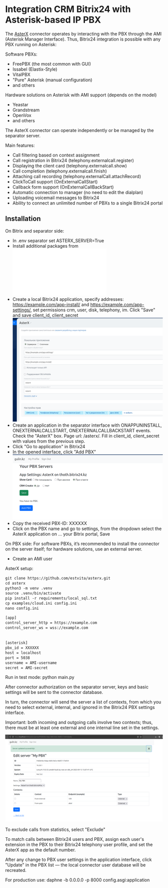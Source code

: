 # Integration CRM Bitrix24 with Asterisk-based IP PBX

The [AsterX](https://github.com/estvita/AsterX) connector operates by interacting with the PBX through the AMI (Asterisk Manager Interface). Thus, Bitrix24 integration is possible with any PBX running on Asterisk:

Software PBXs:
+ FreePBX (the most common with GUI)
+ Issabel (Elastix-Style)
+ VitalPBX
+ "Pure" Asterisk (manual configuration)
+ and others

Hardware solutions on Asterisk with AMI support (depends on the model)
+ Yeastar
+ Grandstream
+ OpenVox 
+ and others

The AsterX connector can operate independently or be managed by the separator server.

Main features:

+ Call filtering based on context assignment  
+ Call registration in Bitrix24 (telephony.externalcall.register)  
+ Displaying the client card (telephony.externalcall.show)  
+ Call completion (telephony.externalcall.finish)  
+ Attaching call recording (telephony.externalCall.attachRecord)  
+ ClickToCall support (OnExternalCallStart)  
+ Callback form support (OnExternalCallBackStart)  
+ Automatic connection to manager (no need to edit the dialplan)  
+ Uploading voicemail messages to Bitrix24  
+ Ability to connect an unlimited number of PBXs to a single Bitrix24 portal  


## Installation

On Bitrix and separator side:
+ In .env separator set ASTERX_SERVER=True
+ Install additional packages from ![asterx.txt](/requirements/asterx.txt)
+ Create a local Bitrix24 application, specify addresses: https://example.com/app-install/ and https://example.com/app-settings/, set permissions crm, user, disk, telephony, im. Click "Save" and save client_id, client_secret
![asterx_b24](/docs/img/asterx_b24.png)
+ Create an application in the separator interface with ONAPPUNINSTALL, ONEXTERNALCALLSTART, ONEXTERNALCALLBACKSTART events. Check the "AsterX" box. Page url: /asterx/. Fill in client_id, client_secret with values from the previous step.
+ Click "Go to application" in Bitrix24
+ In the opened interface, click "Add PBX"
![add_pbx](/docs/img/add_pbx.png)
+ Copy the received PBX-ID: XXXXXX
+ Click on the PBX name and go to settings, from the dropdown select the AsterX application on ... your Bitrix portal, Save

On PBX side:
For software PBXs, it’s recommended to install the connector on the server itself; for hardware solutions, use an external server.

+ Create an AMI user

AsterX setup:
```
git clone https://github.com/estvita/asterx.git
cd asterx
python3 -m venv .venv
source .venv/bin/activate
pip install -r requirements/local_sql.txt
cp examples/cloud.ini config.ini
nano config.ini
```

```
[app]
control_server_http = https://example.com
control_server_ws = wss://example.com


[asterisk]
pbx_id = XXXXXX
host = localhost
port = 5038
username = AMI-username
secret = AMI-secret
```

Run in test mode: python main.py

After connector authorization on the separator server, keys and basic settings will be sent to the connector database.

In turn, the connector will send the server a list of contexts, from which you need to select external, internal, and ignored in the Bitrix24 PBX settings interface.

Important: both incoming and outgoing calls involve two contexts; thus, there must be at least one external and one internal line set in the settings.

![asterx_settings](/docs/img/asterx_settings.png)

To exclude calls from statistics, select "Exclude"

To match calls between Bitrix24 users and PBX, assign each user's extension in the PBX to their Bitrix24 telephony user profile, and set the AsterX app as the default number.

After any change to PBX user settings in the application interface, click "Update" in the PBX list — the local connector user database will be recreated.

For production use: daphne -b 0.0.0.0 -p 8000 config.asgi:application
